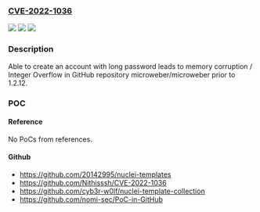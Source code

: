### [CVE-2022-1036](https://cve.mitre.org/cgi-bin/cvename.cgi?name=CVE-2022-1036)
![](https://img.shields.io/static/v1?label=Product&message=microweber%2Fmicroweber&color=blue)
![](https://img.shields.io/static/v1?label=Version&message=%3C%201.2.12%20&color=brighgreen)
![](https://img.shields.io/static/v1?label=Vulnerability&message=CWE-190%20Integer%20Overflow%20or%20Wraparound&color=brighgreen)

### Description

Able to create an account with long password leads to memory corruption / Integer Overflow in GitHub repository microweber/microweber prior to 1.2.12.

### POC

#### Reference
No PoCs from references.

#### Github
- https://github.com/20142995/nuclei-templates
- https://github.com/Nithisssh/CVE-2022-1036
- https://github.com/cyb3r-w0lf/nuclei-template-collection
- https://github.com/nomi-sec/PoC-in-GitHub

